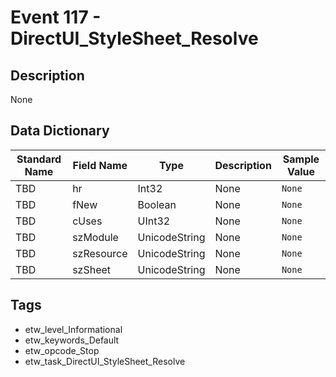 # Event 117 - DirectUI_StyleSheet_Resolve

## Description
None

## Data Dictionary
|Standard Name|Field Name|Type|Description|Sample Value|
|---|---|---|---|---|
|TBD|hr|Int32|None|`None`|
|TBD|fNew|Boolean|None|`None`|
|TBD|cUses|UInt32|None|`None`|
|TBD|szModule|UnicodeString|None|`None`|
|TBD|szResource|UnicodeString|None|`None`|
|TBD|szSheet|UnicodeString|None|`None`|

## Tags
* etw_level_Informational
* etw_keywords_Default
* etw_opcode_Stop
* etw_task_DirectUI_StyleSheet_Resolve